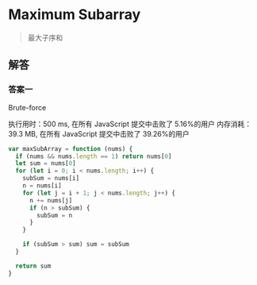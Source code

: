# Maximum Subarray

> 最大子序和

## 解答

### 答案一

Brute-force

执行用时：500 ms, 在所有 JavaScript 提交中击败了 5.16%的用户
内存消耗：39.3 MB, 在所有 JavaScript 提交中击败了 39.26%的用户

```js
var maxSubArray = function (nums) {
  if (nums && nums.length == 1) return nums[0]
  let sum = nums[0]
  for (let i = 0; i < nums.length; i++) {
    subSum = nums[i]
    n = nums[i]
    for (let j = i + 1; j < nums.length; j++) {
      n += nums[j]
      if (n > subSum) {
        subSum = n
      }
    }

    if (subSum > sum) sum = subSum
  }

  return sum
}
```

